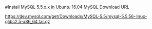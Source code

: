#Install MySQL 5.5.x.x in Ubuntu 16.04
MySQL Download URL

https://dev.mysql.com/get/Downloads/MySQL-5.5/mysql-5.5.56-linux-glibc2.5-x86_64.tar.gz

